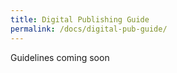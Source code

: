 ```yaml
---
title: Digital Publishing Guide
permalink: /docs/digital-pub-guide/
---
```


Guidelines coming soon
